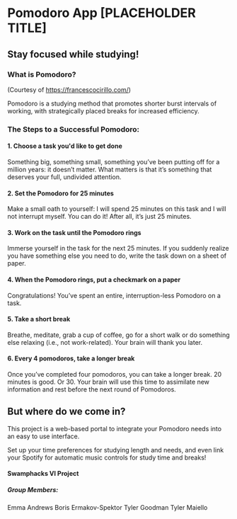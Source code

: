 
# Pomodoro App [PLACEHOLDER TITLE]

## Stay focused while studying!

### What is Pomodoro?
(Courtesy of https://francescocirillo.com/)

Pomodoro is a studying method that promotes shorter burst intervals of working,  with strategically placed breaks for increased efficiency.

### The Steps to a Successful Pomodoro:

#### 1. Choose a task you'd like to get done

Something big, something small, something you’ve been putting off for a million years: it doesn’t matter. What matters is that it’s something that deserves your full, undivided attention.

#### 2. Set the Pomodoro for 25 minutes

Make a small oath to yourself: I will spend 25 minutes on this task and I will not interrupt myself. You can do it! After all, it’s just 25 minutes.

#### 3. Work on the task until the Pomodoro rings

Immerse yourself in the task for the next 25 minutes. If you suddenly realize you have something else you need to do, write the task down on a sheet of paper.

#### 4. When the Pomodoro rings, put a checkmark on a paper

Congratulations! You’ve spent an entire, interruption-less Pomodoro on a task.

#### 5. Take a short break

Breathe, meditate, grab a cup of coffee, go for a short walk or do something else relaxing (i.e., not work-related). Your brain will thank you later.

#### 6. Every 4 pomodoros, take a longer break

Once you’ve completed four pomodoros, you can take a longer break. 20 minutes is good. Or 30. Your brain will use this time to assimilate new information and rest before the next round of Pomodoros.

## But where do we come in?

This project is a web-based portal to integrate your Pomodoro needs into an easy to use interface.

Set up your time preferences for studying length and needs, and even link your Spotify for automatic music controls for study time and breaks!

#### Swamphacks VI Project

##### Group Members:
Emma Andrews
Boris Ermakov-Spektor
Tyler Goodman
Tyler Maiello

